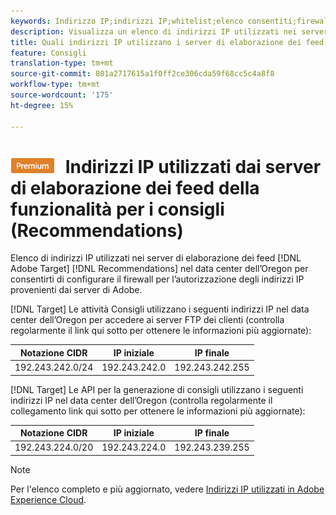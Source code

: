 ```yaml
---
keywords: Indirizzo IP;indirizzi IP;whitelist;elenco consentiti;firewall;recs;feed;server;adobe marketing cloud;consigli
description: Visualizza un elenco di indirizzi IP utilizzati nei server di elaborazione dei feed Recommendations di Target per consentirti di configurare il firewall per l’autorizzazione degli indirizzi IP provenienti dai server di Adobe.
title: Quali indirizzi IP utilizzano i server di elaborazione dei feed Recommendations?
feature: Consigli
translation-type: tm+mt
source-git-commit: 801a2717615a1f0ff2ce306cda59f68cc5c4a8f8
workflow-type: tm+mt
source-wordcount: '175'
ht-degree: 15%

---
```



# ![PREMIUM](/help/assets/premium.png) Indirizzi IP utilizzati dai server di elaborazione dei feed della funzionalità per i consigli (Recommendations)

Elenco di indirizzi IP utilizzati nei server di elaborazione dei feed [!DNL Adobe Target] [!DNL Recommendations] nel data center dell’Oregon per consentirti di configurare il firewall per l’autorizzazione degli indirizzi IP provenienti dai server di Adobe.

[!DNL Target]  Le attività Consigli utilizzano i seguenti indirizzi IP nel data center dell’Oregon per accedere ai server FTP dei clienti (controlla regolarmente il link qui sotto per ottenere le informazioni più aggiornate):

| Notazione CIDR | IP iniziale | IP finale |
|---|---|---|
| 192.243.242.0/24 | 192.243.242.0 | 192.243.242.255 |

[!DNL Target]  Le API per la generazione di consigli utilizzano i seguenti indirizzi IP nel data center dell’Oregon (controlla regolarmente il collegamento link qui sotto per ottenere le informazioni più aggiornate):

| Notazione CIDR | IP iniziale | IP finale |
|---|---|---|
| 192.243.224.0/20 | 192.243.224.0 | 192.243.239.255 |

>[!NOTE]
>
>Per l&#39;elenco completo e più aggiornato, vedere [Indirizzi IP utilizzati in Adobe Experience Cloud](https://helpx.adobe.com/analytics/kb/adobe-ip-addresses.html).

